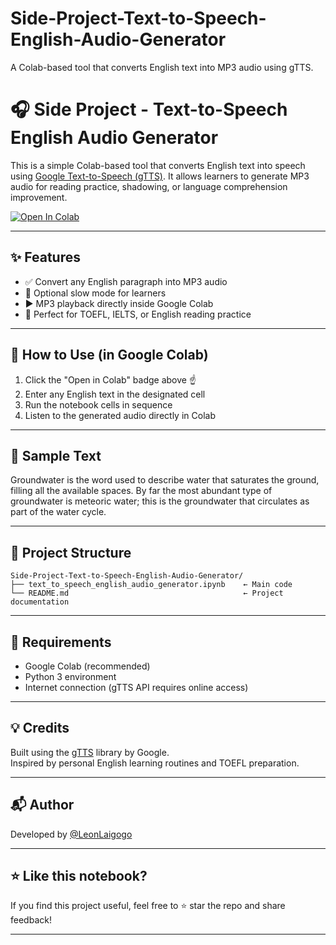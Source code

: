 # Side-Project-Text-to-Speech-English-Audio-Generator
A Colab-based tool that converts English text into MP3 audio using gTTS.

# 🎧 Side Project - Text-to-Speech English Audio Generator

This is a simple Colab-based tool that converts English text into speech using [Google Text-to-Speech (gTTS)](https://pypi.org/project/gTTS/). It allows learners to generate MP3 audio for reading practice, shadowing, or language comprehension improvement.

[![Open In Colab](https://colab.research.google.com/assets/colab-badge.svg)](https://colab.research.google.com/drive/1RvSz55OI9QMJGlqr3qYVCuxbHKax3JXL#scrollTo=T7D291OK1iQq)

---

## ✨ Features

- ✅ Convert any English paragraph into MP3 audio  
- 🐢 Optional slow mode for learners  
- ▶️ MP3 playback directly inside Google Colab  
- 🧠 Perfect for TOEFL, IELTS, or English reading practice  

---

## 🚀 How to Use (in Google Colab)

1. Click the "Open in Colab" badge above ☝️  
2. Enter any English text in the designated cell  
3. Run the notebook cells in sequence  
4. Listen to the generated audio directly in Colab  

---

## 🧪 Sample Text
Groundwater is the word used to describe water that saturates the ground, filling all the available spaces. By far the most abundant type of groundwater is meteoric water; this is the groundwater that circulates as part of the water cycle.


---

## 📂 Project Structure
```
Side-Project-Text-to-Speech-English-Audio-Generator/
├── text_to_speech_english_audio_generator.ipynb    ← Main code
└── README.md                                       ← Project documentation
```


---

## 🧠 Requirements

- Google Colab (recommended)  
- Python 3 environment  
- Internet connection (gTTS API requires online access)  

---

## 💡 Credits

Built using the [gTTS](https://pypi.org/project/gTTS/) library by Google.  
Inspired by personal English learning routines and TOEFL preparation.

---

## 📬 Author

Developed by [@LeonLaigogo](https://github.com/LeonLaigogo)

---

## ⭐ Like this notebook?

If you find this project useful, feel free to ⭐ star the repo and share feedback!

---



